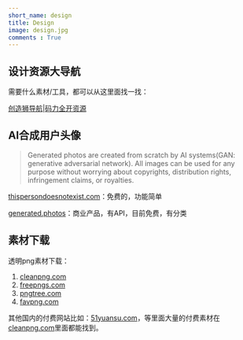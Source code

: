 ```yaml
---
short_name: design
title: Design
image: design.jpg
comments : True
---
```


## 设计资源大导航

需要什么素材/工具，都可以从这里面找一找：

[创造狮导航](http://chuangzaoshi.com/)|[码力全开资源](https://design.maliquankai.com/)

## AI合成用户头像

> Generated photos are created from scratch by AI systems(GAN: generative adversarial network). All images can be used for any purpose without worrying about copyrights, distribution rights, infringement claims, or royalties.

[thispersondoesnotexist.com](https://www.thispersondoesnotexist.com/)：免费的，功能简单

[generated.photos](https://generated.photos/)：商业产品，有API，目前免费，有分类

## 素材下载

透明png素材下载：

1. [cleanpng.com](https://www.cleanpng.com/)
2. [freepngs.com](https://www.freepngs.com/)
3. [pngtree.com](https://pngtree.com/)
4. [favpng.com](https://favpng.com/)

其他国内的付费网站比如：[51yuansu.com](http://www.51yuansu.com/)，等里面大量的付费素材在[cleanpng.com](https://www.cleanpng.com/)里面都能找到。

